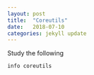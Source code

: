 ```yaml
---
layout: post
title:  "Coreutils"
date:   2018-07-10
categories: jekyll update
---
```


Study the following

```
info coreutils
```
